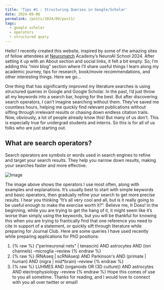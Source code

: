 ```yaml
---
title: 'Tips #1 : Structuring Queries in Google/Scholar'
date: 2024-09-06
permalink: /posts/2024/09/post1/
tags:
  - google scholar
  - operators
  - structured query
---
```


Hello! I recently created this website, inspired by some of the amazing sites of fellow attendees at [Neuromatch](https://neuromatch.io/neuroscience/) Academy’s NeuroAI School 2024. After setting it up with an About section and social links, it felt a bit empty. So, I’m adding this “mini blog” section where I’ll share useful things I learn along my academic journey, tips for research, book/movie recommendations, and other interesting things.
Here we go…

One thing that has significantly improved my literature searches is using structured queries in Google and Google Scholar. In the past, I’d just throw all my keywords into a search bar, hoping for the best. But after discovering search operators, I can’t imagine searching without them. They’ve saved me countless hours, helping me quickly find relevant publications without sifting through irrelevant results or chasing down endless citation trails. Now, obviously, a lot of people already know this! But many of us don’t. This is especially true for undergrad students and interns. So this is for all of us folks who are just starting out.

What are search operators?
------

Search operators are symbols or words used in search engines to refine and target your search results. They help you narrow down results, making your searches faster and more effective.

![Image](/images/blog1/Blog1-Search-Operators.jpg)

The image above shows the operators I use most often, along with examples and explanations. It’s usually best to start with simple keywords and basic operators, then gradually refine your search to get more precise results.
I hear you thinking “It’s all very cool and all, but is it really going to be useful enough to make the exercise worth it?”. Believe me, It Does! In the beginning, while you are trying to get the hang of it, it might seem like it’s worse than simply using the keywords, but you will be thankful for knowing this when you are trying to frantically find that one reference you need to cite in support of a statement, or quickly sift through literature while preparing for Journal Club.
Here are some queries I have used recently while preparing applications for PhD positions:
1.	{% raw %} ("perineuronal nets" | tenascin) AND astrocytes AND (ion channels) -microglia –review {% endraw %}
2.	{% raw %} (RNAseq | scRNAseq) AND Parkinson's AND (primate | human) AND (nigra | mid*brain) –review {% endraw %}
3.	{% raw %} LUHMES AND (organoids OR (3D culture)) AND astrocytes AND electrophysiology –review {% endraw %}
Hope this comes of use to you all sometime. Thanks for reading, and I would love to connect with you all over twitter or email!
